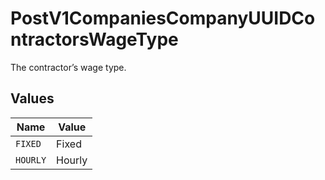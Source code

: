 # PostV1CompaniesCompanyUUIDContractorsWageType

The contractor’s wage type.



## Values

| Name     | Value    |
| -------- | -------- |
| `FIXED`  | Fixed    |
| `HOURLY` | Hourly   |